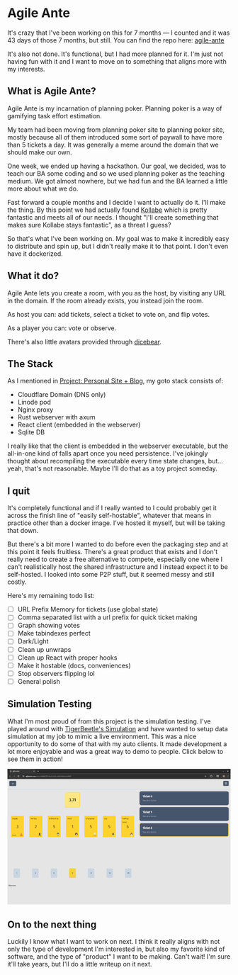 <!--
title: Project: Planning Poker (Post-mortem)
desc: A recap of a project I worked on for 7 months
date: 2025-10-06
-->
# Agile Ante
It's crazy that I've been working on this for 7 months — I counted and it was 43 days of those 7 months, but still. You can find the repo here: [agile-ante](https://github.com/heffree/agile-ante)

It's also not done. It's functional, but I had more planned for it. I'm just not having fun with it and I want to move on to something that aligns more with my interests.

## What is Agile Ante?
Agile Ante is my incarnation of planning poker. Planning poker is a way of gamifying task effort estimation.

My team had been moving from planning poker site to planning poker site, mostly because all of them introduced some sort of paywall to have more than 5 tickets a day. It was generally a meme around the domain that we should make our own.

One week, we ended up having a hackathon. Our goal, we decided, was to teach our BA some coding and so we used planning poker as the teaching medium. We got almost nowhere, but we had fun and the BA learned a little more about what we do.

Fast forward a couple months and I decide I want to actually do it. I'll make the thing. By this point we had actually found [Kollabe](https://kollabe.com/) which is pretty fantastic and meets all of our needs. I thought "I'll create something that makes sure Kollabe stays fantastic", as a threat I guess?

So that's what I've been working on. My goal was to make it incredibly easy to distribute and spin up, but I didn't really make it to that point. I don't even have it dockerized.

## What it do?
Agile Ante lets you create a room, with you as the host, by visiting any URL in the domain. If the room already exists, you instead join the room.

As host you can: add tickets, select a ticket to vote on, and flip votes.

As a player you can: vote or observe.

There's also little avatars provided through [dicebear](https://www.dicebear.com/).

## The Stack
As I mentioned in [Project: Personal Site + Blog](./project-personal-site-1), my goto stack consists of:
- Cloudflare Domain (DNS only)
- Linode pod
- Nginx proxy
- Rust webserver with axum
- React client (embedded in the webserver)
- Sqlite DB

I really like that the client is embedded in the webserver executable, but the all-in-one kind of falls apart once you need persistence. I've jokingly thought about recompiling the executable every time state changes, but... yeah, that's not reasonable. Maybe I'll do that as a toy project someday.

## I quit
It's completely functional and if I really wanted to I could probably get it across the finish line of "easily self-hostable", whatever that means in practice other than a docker image. I've hosted it myself, but will be taking that down.

But there's a bit more I wanted to do before even the packaging step and at this point it feels fruitless. There's a great product that exists and I don't really need to create a free alternative to compete, especially one where I can't realistically host the shared infrastructure and I instead expect it to be self-hosted. I looked into some P2P stuff, but it seemed messy and still costly.

Here's my remaining todo list:
- [ ] URL Prefix Memory for tickets (use global state)
- [ ] Comma separated list with a url prefix for quick ticket making
- [ ] Graph showing votes
- [ ] Make tabindexes perfect
- [ ] Dark/Light
- [ ] Clean up unwraps
- [ ] Clean up React with proper hooks
- [ ] Make it hostable (docs, conveniences)
- [ ] Stop observers flipping lol
- [ ] General polish

## Simulation Testing
What I'm most proud of from this project is the simulation testing. I've played around with [TigerBeetle's Simulation](https://sim.tigerbeetle.com/) and have wanted to setup data simulation at my job to mimic a live environment. This was a nice opportunity to do some of that with my auto clients. It made development a lot more enjoyable and was a great way to demo to people. Click below to see them in action!

[![Agile Ante Demo](../images/agile-ante-thumbnail.png)](../images/agile-ante-demo.webm)

## On to the next thing
Luckily I know what I want to work on next. I think it really aligns with not only the type of development I'm interested in, but also my favorite kind of software, and the type of "product" I want to be making. Can't wait! I'm sure it'll take years, but I'll do a little writeup on it next.
